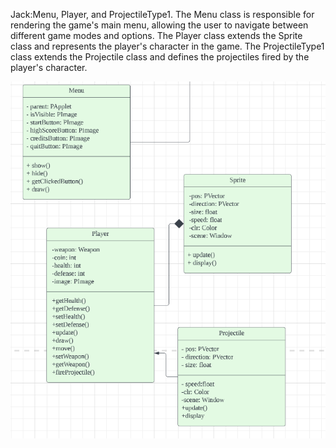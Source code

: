 Jack:Menu, Player, and ProjectileType1. The Menu class is responsible for rendering the game's main menu, allowing the user to navigate between different game modes and options. The Player class extends the Sprite class and represents the player's character in the game. The ProjectileType1 class extends the Projectile class and defines the projectiles fired by the player's character.

![img.png](img.png)
